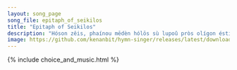 ```yaml
---
layout: song_page
song_file: epitaph_of_seikilos
title: "Epitaph of Seikilos"
description: "Hóson zêis, phaínou mēdèn hólōs sù lupoû pròs olígon ésti tò zên tò télos ho khrónos apaiteî.  While you live, shine bright. Don't let grief sour your... english greek secular 1part death chords"
image: https://github.com/kenanbit/hymn-singer/releases/latest/download/epitaph_of_seikilos-trad.png
---
```


{% include choice_and_music.html %}
